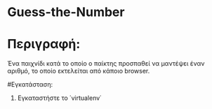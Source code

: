 # Guess-the-Number

# Περιγραφή:
Ένα παιχνίδι κατά το οποίο ο παίκτης προσπαθεί να μαντέψει έναν αριθμό, το οποίο εκτελείται από κάποιο browser.

#Εγκατάσταση:
1. Εγκαταστήστε το ΄virtualenv΄

